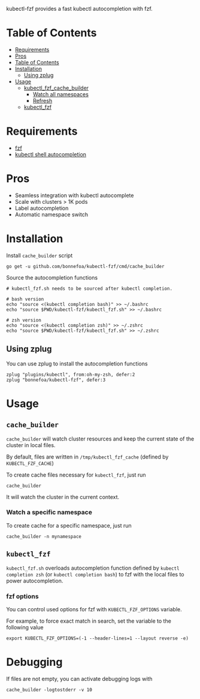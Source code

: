 kubectl-fzf provides a fast kubectl autocompletion with fzf.

Table of Contents
=================

   * [Requirements](#requirements)
   * [Pros](#pros)
   * [Table of Contents](#table-of-contents)
   * [Installation](#installation)
      * [Using zplug](#using-zplug)
   * [Usage](#usage)
      * [kubectl_fzf_cache_builder](#kubectl_fzf_cache_builder)
         * [Watch all namespaces](#watch-all-namespaces)
         * [Refresh](#refresh)
      * [kubectl_fzf](#kubectl_fzf)

# Requirements

- [fzf](https://github.com/junegunn/fzf)
- [kubectl shell autocompletion](https://kubernetes.io/docs/tasks/tools/install-kubectl/#enabling-shell-autocompletion)

# Pros

- Seamless integration with kubectl autocomplete
- Scale with clusters > 1K pods
- Label autocompletion
- Automatic namespace switch

# Installation

Install `cache_builder` script

```
go get -u github.com/bonnefoa/kubectl-fzf/cmd/cache_builder
```

Source the autocompletion functions
```
# kubectl_fzf.sh needs to be sourced after kubectl completion.

# bash version
echo "source <(kubectl completion bash)" >> ~/.bashrc
echo "source $PWD/kubectl-fzf/kubectl_fzf.sh" >> ~/.bashrc

# zsh version
echo "source <(kubectl completion zsh)" >> ~/.zshrc
echo "source $PWD/kubectl-fzf/kubectl_fzf.sh" >> ~/.zshrc
```

## Using zplug

You can use zplug to install the autocompletion functions
```
zplug "plugins/kubectl", from:oh-my-zsh, defer:2
zplug "bonnefoa/kubectl-fzf", defer:3
```

# Usage

## `cache_builder`

`cache_builder` will watch cluster resources and keep the current state of the cluster in local files.

By default, files are written in `/tmp/kubectl_fzf_cache` (defined by `KUBECTL_FZF_CACHE`)

To create cache files necessary for `kubectl_fzf`, just run

```
cache_builder
```

It will watch the cluster in the current context.

### Watch a specific namespace

To create cache for a specific namespace, just run

```
cache_builder -n mynamespace
```

## `kubectl_fzf`

`kubectl_fzf.sh` overloads autocompletion function defined by `kubectl completion zsh` (or `kubectl completion bash`) to fzf with the local files to power autocompletion.

### fzf options

You can control used options for fzf with `KUBECTL_FZF_OPTIONS` variable.

For example, to force exact match in search, set the variable to the following value
```
export KUBECTL_FZF_OPTIONS=(-1 --header-lines=1 --layout reverse -e)
```

# Debugging

If files are not empty, you can activate debugging logs with

```
cache_builder -logtostderr -v 10
```

